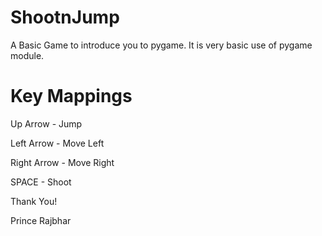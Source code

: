 # ShootnJump

A Basic Game to introduce you to pygame.
It is very basic use of pygame module.

# Key Mappings

Up Arrow - Jump

Left Arrow - Move Left

Right Arrow - Move Right

SPACE - Shoot


Thank You!

Prince Rajbhar
